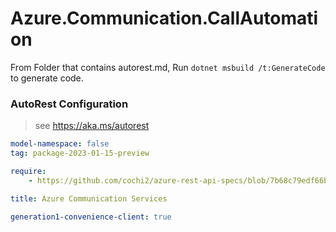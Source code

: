 # Azure.Communication.CallAutomation

From Folder that contains autorest.md, Run `dotnet msbuild /t:GenerateCode` to generate code.

### AutoRest Configuration
> see https://aka.ms/autorest

```yaml
model-namespace: false
tag: package-2023-01-15-preview

require:
    - https://github.com/cochi2/azure-rest-api-specs/blob/7b68c79edf66b710e8979d9ae1d409add1dd4f38/specification/communication/data-plane/CallAutomation/readme.md

title: Azure Communication Services

generation1-convenience-client: true
```

